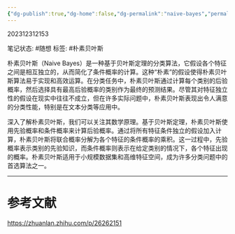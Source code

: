 ```yaml
---
{"dg-publish":true,"dg-home":false,"dg-permalink":"naive-bayes","permalink":"/naive-bayes/","dgPassFrontmatter":true}
---
```


202312312153
  
笔记状态: #随想 标签: #朴素贝叶斯

朴素贝叶斯（Naive Bayes）是一种基于贝叶斯定理的分类算法，它假设各个特征之间是相互独立的，从而简化了条件概率的计算。这种“朴素”的假设使得朴素贝叶斯算法易于实现和高效运算。在分类任务中，朴素贝叶斯通过计算每个类别的后验概率，然后选择具有最高后验概率的类别作为最终的预测结果。尽管其对特征独立性的假设在现实中往往不成立，但在许多实际问题中，朴素贝叶斯表现出令人满意的分类性能，特别是在文本分类等应用中。

深入了解朴素贝叶斯，我们可以关注其数学原理。基于贝叶斯定理，朴素贝叶斯使用先验概率和条件概率来计算后验概率。通过将所有特征条件独立的假设加入计算，朴素贝叶斯将联合概率分解为各个特征的条件概率的乘积。这一过程中，先验概率表示类别的先验知识，而条件概率则表示在给定类别的情况下，各个特征出现的概率。朴素贝叶斯适用于小规模数据集和高维特征空间，成为许多分类问题中的首选算法之一。

---
# 参考文献

https://zhuanlan.zhihu.com/p/26262151
